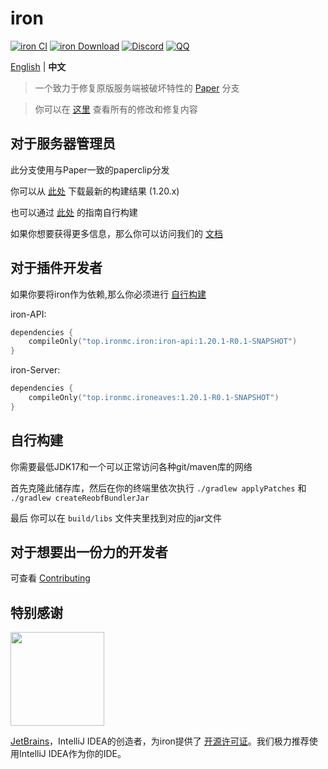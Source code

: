 iron
===========

[![iron CI](https://github.com/ironMC/iron/actions/workflows/iron.yml/badge.svg)](https://github.com/ironMC/iron/actions/workflows/iron.yml)
[![iron Download](https://img.shields.io/github/downloads/ironMC/iron/total?color=0&logo=github)](https://github.com/ironMC/iron/releases/latest)
[![Discord](https://badgen.net/discord/online-members/5hgtU72w33?icon=discord&label=Discord&list=what)](https://discord.gg/5hgtU72w33)
[![QQ](https://img.shields.io/badge/QQ-603461533-blue)](http://qm.qq.com/cgi-bin/qm/qr?_wv=1027&k=YZCUmBIMQIoKIdoSohMN4nVI4SHuwwJC&authKey=0GotlXL9HYCYQk3oPARGPS920kJL8xQ3radhaAGj4A9z6OgSnKQRK5U6ManMrMuK&noverify=0&group_code=603461533)

[English](https://github.com/ironMC/ironlob/master/README.md) | **中文**

> 一个致力于修复原版服务端被破坏特性的 [Paper](https://github.com/PaperMC/Paper) 分支

> 你可以在 [这里](https://github.com/ironMC/iron/blob/master/docs/MODIFICATION_cn.md) 查看所有的修改和修复内容

## 对于服务器管理员
此分支使用与Paper一致的paperclip分发

你可以从 [此处](https://github.com/ironMC/iron/releases/latest) 下载最新的构建结果 (1.20.x)

也可以通过 [此处](https://github.com/ironMC/iron/blob/master/README_cn.md#自行构建) 的指南自行构建

如果你想要获得更多信息，那么你可以访问我们的 [文档](https://docs.ironmc.top/zh/iron)

## 对于插件开发者
如果你要将iron作为依赖,那么你必须进行 [自行构建](https://github.com/ironMC/iron/blob/master/README_cn.md#自行构建)

iron-API:
```kotlin
dependencies {
    compileOnly("top.ironmc.iron:iron-api:1.20.1-R0.1-SNAPSHOT")
}
 ```

iron-Server:
```kotlin
dependencies {
    compileOnly("top.ironmc.ironeaves:1.20.1-R0.1-SNAPSHOT")
}
 ```

## 自行构建

你需要最低JDK17和一个可以正常访问各种git/maven库的网络

首先克隆此储存库，然后在你的终端里依次执行 `./gradlew applyPatches` 和 `./gradlew createReobfBundlerJar`

最后 你可以在 `build/libs` 文件夹里找到对应的jar文件

## 对于想要出一份力的开发者

可查看 [Contributing](https://github.com/ironMC/iron/blob/master/docs/CONTRIBUTING_cn.md)

## 特别感谢

[<img src="https://user-images.githubusercontent.com/21148213/121807008-8ffc6700-cc52-11eb-96a7-2f6f260f8fda.png" alt="" width="150">](https://www.jetbrains.com)

[JetBrains](https://www.jetbrains.com/)，IntelliJ IDEA的创造者，为iron提供了 [开源许可证](https://www.jetbrains.com/opensource/)。我们极力推荐使用IntelliJ IDEA作为你的IDE。


